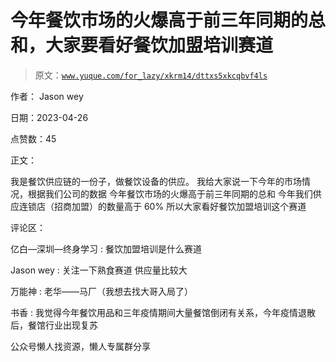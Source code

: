 # 今年餐饮市场的火爆高于前三年同期的总和，大家要看好餐饮加盟培训赛道

> 原文：[`www.yuque.com/for_lazy/xkrm14/dttxs5xkcqbvf4ls`](https://www.yuque.com/for_lazy/xkrm14/dttxs5xkcqbvf4ls)



作者： Jason wey



日期：2023-04-26



点赞数：45

<ne-hole id="uec12ac76" data-lake-id="uec12ac76">

正文：



我是餐饮供应链的一份子，做餐饮设备的供应。 我给大家说一下今年的市场情况，根据我们公司的数据 今年餐饮市场的火爆高于前三年同期的总和 今年我们供应连锁店（招商加盟）的数量高于 60% 所以大家看好餐饮加盟培训这个赛道

<ne-hole id="u766a7965" data-lake-id="u766a7965">

评论区：



亿白—深圳—终身学习 : 餐饮加盟培训是什么赛道



Jason wey : 关注一下熟食赛道 供应量比较大



万能神 : 老华——马厂（我想去找大哥入局了）



书香 : 我觉得今年餐饮用品和三年疫情期间大量餐馆倒闭有关系，今年疫情退散后，餐馆行业出现复苏

<ne-hole id="uc7de1af9" data-lake-id="uc7de1af9">

公众号懒人找资源，懒人专属群分享

</ne-hole></ne-hole></ne-hole>